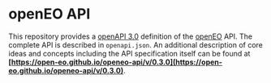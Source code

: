 # openEO API

This repository provides a [openAPI 3.0](https://github.com/OAI/OpenAPI-Specification/blob/master/versions/3.0.0.md) definition of the [openEO](http://openeo.org) API. The complete API is described in `openapi.json`. An additional description of core ideas and concepts including the API specification itself can be found at **[https://open-eo.github.io/openeo-api/v/0.3.0](https://open-eo.github.io/openeo-api/v/0.3.0)**.
